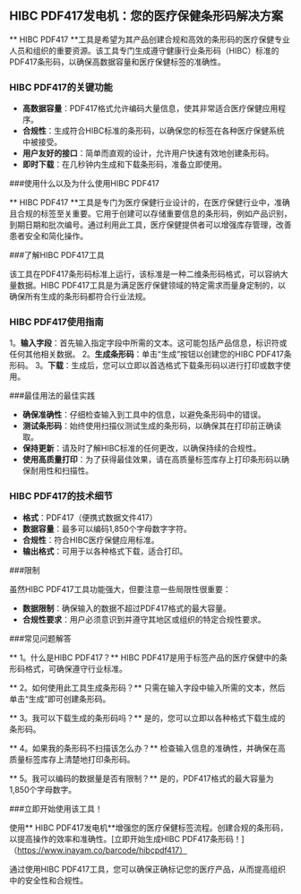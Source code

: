 ## HIBC PDF417发电机：您的医疗保健条形码解决方案

** HIBC PDF417 **工具是希望为其产品创建合规和高效的条形码的医疗保健专业人员和组织的重要资源。该工具专门生成遵守健康行业条形码（HIBC）标准的PDF417条形码，以确保高数据容量和医疗保健标签的准确性。

### HIBC PDF417的关键功能

-  **高数据容量**：PDF417格式允许编码大量信息，使其非常适合医疗保健应用程序。
-  **合规性**：生成符合HIBC标准的条形码，以确保您的标签在各种医疗保健系统中被接受。
-  **用户友好的接口**：简单而直观的设计，允许用户快速有效地创建条形码。
-  **即时下载**：在几秒钟内生成和下载条形码，准备立即使用。

###使用什么以及为什么使用HIBC PDF417

** HIBC PDF417 **工具是专门为医疗保健行业设计的，在医疗保健行业中，准确且合规的标签至关重要。它用于创建可以存储重要信息的条形码，例如产品识别，到期日期和批次编号。通过利用此工具，医疗保健提供者可以增强库存管理，改善患者安全和简化操作。

###了解HIBC PDF417工具

该工具在PDF417条形码标准上运行，该标准是一种二维条形码格式，可以容纳大量数据。HIBC PDF417工具是为满足医疗保健领域的特定需求而量身定制的，以确保所有生成的条形码都符合行业法规。

### HIBC PDF417使用指南

1。**输入字段**：首先输入指定字段中所需的文本。这可能包括产品信息，标识符或任何其他相关数据。
2。**生成条形码**：单击“生成”按钮以创建您的HIBC PDF417条形码。
3。**下载**：生成后，您可以立即以首选格式下载条形码以进行打印或数字使用。

###最佳用法的最佳实践

-  **确保准确性**：仔细检查输入到工具中的信息，以避免条形码中的错误。
-  **测试条形码**：始终使用扫描仪测试生成的条形码，以确保其在打印前正确读取。
-  **保持更新**：请及时了解HIBC标准的任何更改，以确保持续的合规性。
-  **使用高质量打印**：为了获得最佳效果，请在高质量标签库存上打印条形码以确保耐用性和扫描性。

### HIBC PDF417的技术细节

-  **格式**：PDF417（便携式数据文件417）
-  **数据容量**：最多可以编码1,850个字母数字字符。
-  **合规性**：符合HIBC医疗保健应用标准。
-  **输出格式**：可用于以各种格式下载，适合打印。

###限制

虽然HIBC PDF417工具功能强大，但要注意一些局限性很重要：
-  **数据限制**：确保输入的数据不超过PDF417格式的最大容量。
-  **合规性要求**：用户必须意识到并遵守其地区或组织的特定合规性要求。

###常见问题解答

** 1。什么是HIBC PDF417？**
HIBC PDF417是用于标签产品的医疗保健中的条形码格式，可确保遵守行业标准。

** 2。如何使用此工具生成条形码？**
只需在输入字段中输入所需的文本，然后单击“生成”即可创建条形码。

** 3。我可以下载生成的条形码吗？**
是的，您可以立即以各种格式下载生成的条形码。

** 4。如果我的条形码不扫描该怎么办？**
检查输入信息的准确性，并确保在高质量标签库存上清楚地打印条形码。

** 5。我可以编码的数据量是否有限制？**
是的，PDF417格式的最大容量为 1,850个字母数字。

###立即开始使用该工具！

使用** HIBC PDF417发电机**增强您的医疗保健标签流程。创建合规的条形码，以提高操作的效率和准确性。[立即开始生成HIBC PDF417条形码！]（https://www.inayam.co/barcode/hibcpdf417）

通过使用HIBC PDF417工具，您可以确保正确标记您的医疗产品，从而提高组织中的安全性和合规性。